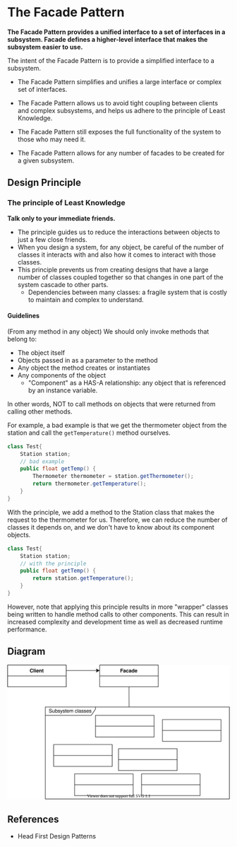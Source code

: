 # The Facade Pattern
**The Facade Pattern provides a unified interface to a set of interfaces in a subsystem. 
Facade defines a higher-level interface that makes the subsystem easier to use.**

The intent of the Facade Pattern is to provide a simplified interface to a subsystem.

* The Facade Pattern simplifies and unifies a large interface or complex set of interfaces.

* The Facade Pattern allows us to avoid tight coupling between clients and complex subsystems,
 and helps us adhere to the principle of Least Knowledge.

* The Facade Pattern still exposes the full functionality of the system to those who may need it.

* The Facade Pattern allows for any number of facades to be created for a given subsystem.


## Design Principle
### The principle of Least Knowledge
**Talk only to your immediate friends.**

* The principle guides us to reduce the interactions between objects to just a few close friends.
* When you design a system, for any object, be careful of the number of classes it interacts with and also how it comes to interact with those classes.
* This principle prevents us from creating designs that have a large number of classes coupled together so that changes in one part of the system cascade to other parts.
  - Dependencies between many classes: a fragile system that is costly to maintain and complex to understand.

#### Guidelines
(From any method in any object) We should only invoke methods that belong to:
- The object itself
- Objects passed in as a parameter to the method
- Any object the method creates or instantiates
- Any components of the object
  - "Component" as a HAS-A relationship: any object that is referenced by an instance variable.

In other words, NOT to call methods on objects that were returned from calling other methods.

For example, a bad example is that we get the thermometer object from the station and call the `getTemperature()` method ourselves.
```java
class Test{
    Station station;
    // bad example
    public float getTemp() {
        Thermometer thermometer = station.getThermometer();
        return thermometer.getTemperature();
    }
}
```

With the principle, we add a method to the Station class that makes the request to the thermometer for us.
Therefore, we can reduce the number of classes it depends on, and we don't have to know about its component objects.
```java
class Test{
    Station station;
    // with the principle
    public float getTemp() {
        return station.getTemperature();
    }
}
```

However, note that applying this principle results in more "wrapper" classes being written to handle method calls to other components. 
This can result in increased complexity and development time as well as decreased runtime performance.


## Diagram
![Facade](Facade.svg)


## References
* Head First Design Patterns